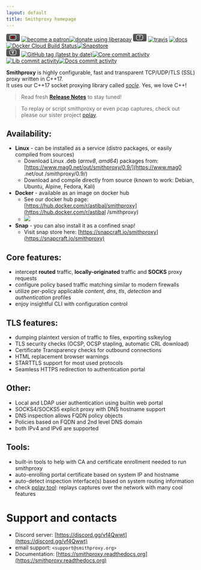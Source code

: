 ```yaml
---
layout: default
title: Smithproxy homepage
---
```


![](img/badger-love.png) [![become a patron](https://img.shields.io/badge/donate-patreon-FF338B)](https://www.patreon.com/bePatron?u=23520766)[![donate using liberapay](https://img.shields.io/badge/donate-liberapay-FFBE0B)](https://liberapay.com/astib/donate)  ![](img/badger-status.png) [![travis](https://travis-ci.org/astibal/smithproxy.svg?branch=master)](https://travis-ci.org/astibal/smithproxy)
  [![docs](https://readthedocs.org/projects/smithproxy/badge/?version=latest&style=flat)](https://smithproxy.readthedocs.org)
  [![Docker Cloud Build Status](https://img.shields.io/docker/cloud/build/astibal/smithproxy)](https://hub.docker.com/repository/docker/astibal/smithproxy)[![Snapstore](https://img.shields.io/badge/snap_build-passing-passing)](https://snapcraft.io/smithproxy)  
![](img/badger-versions.png) [![GitHub tag (latest by date)](https://img.shields.io/github/v/tag/astibal/smithproxy)](https://github.com/astibal/smithproxy/releases)[![Core commit activity](https://img.shields.io/github/commit-activity/m/astibal/smithproxy)](https://github.com/astibal/smithproxy/)[![Lib commit activity](https://img.shields.io/github/commit-activity/m/astibal/socle)](https://github.com/astibal/socle/)[![Docs commit activity](https://img.shields.io/github/commit-activity/m/astibal/smithproxy_docs)](https://github.com/astibal/smithproxy_docs/)   



**Smithproxy** is highly configurable, fast and transparent TCP/UDP/TLS (SSL) proxy written in C++17.  
It uses our C++17 socket proxying library called [*socle*](https://github.com/astibal/socle). Yes, we love C++!
> Read fresh [**Release Notes**](https://www.mag0.net/out/smithproxy/0.9/Release_Notes.md) to stay tuned!  

> To replay or script smithproxy or even pcap captures, check out please our sister project [pplay](https://pypi.org/project/pplay/).

## Availability:
  * **Linux** - can be installed as a service (distro packages, or easily compiled from sources)  
    * Download Linux .deb (*armv8*, *amd64*) packages from: [https://www.mag0.net/out/smithproxy/0.9/](https://www.mag0
    .net/out
    /smithproxy/0.9/)  
    * Download and compile directly from source (known to work: Debian, Ubuntu, Alpine, Fedora, Kali)  
  * **Docker** - available as an image on docker hub  
    * See our docker hub page: [https://hub.docker.com/r/astibal/smithproxy](https://hub.docker.com/r/astibal
    /smithproxy)
    * ![](https://img.shields.io/docker/pulls/astibal/smithproxy)
  * **Snap** - you can also install it as a confined snap!  
    * Visit snap store here: [https://snapcraft.io/smithproxy](https://snapcraft.io/smithproxy)  

## Core features:
  * intercept **routed** traffic, **locally-originated** traffic and **SOCKS** proxy requests
  * configure policy based traffic matching similar to modern firewalls
  * utilize per-policy applicable *content*, *dns*, *tls*, *detection* and *authentication* profiles
  * enjoy insightful CLI with configuration control

## TLS features:
  * dumping plaintext version of traffic to files, exporting sslkeylog
  * TLS security checks (OCSP, OCSP stapling, automatic CRL download)
  * Certificate Transparency checks for outbound connections
  * HTML replacement browser warnings
  * STARTTLS support for most used protocols
  * Seamless HTTPS redirection to authentication portal

## Other:
  * Local and LDAP user authentication using builtin web portal
  * SOCKS4/SOCKS5 explicit proxy with DNS hostname support
  * DNS inspection allows FQDN policy objects
  * Policies based on FQDN and 2nd level DNS domain
  * both IPv4 and IPv6 are supported

## Tools:
  * built-in tools to help with CA and certificate enrollment needed to run smithproxy
  * auto-enrolling portal certificate based on system IP and hostname
  * auto-detect inspection interface(s) based on system routing information
  * check [pplay tool](https://pypi.org/project/pplay/): replays captures
    over the network with many cool features  

# Support and contacts
  * Discord server: [https://discord.gg/vf4Qwwt](https://discord.gg/vf4Qwwt)  
  * email support: `<support@smithproxy.org>`  
  * Documentation: [https://smithproxy.readthedocs.org](https://smithproxy.readthedocs.org)  
